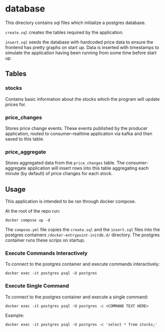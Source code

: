 # database

This directory contains sql files which initialize a postgres database.

`create.sql` creates the tables required by the application.

`insert.sql` seeds the database with hardcoded price data to ensure the frontend has pretty graphs on start up. Data is inserted with timestamps to simulate the application having been running from some time before start up.

## Tables

### stocks

Contains basic information about the stocks which the program will update prices for.

### price_changes

Stores price change events. These events published by the producer application, routed to consumer-realtime application via kafka and then saved to this table.

### price_aggregate

Stores aggregated data from the `price_changes` table. The consumer-aggregate application will insert rows into this table aggregating each minute (by default) of price changes for each stock.


## Usage

This application is intended to be ran through docker compose.

At the root of the repo run:

```
docker compose up -d
```

The `compose.yml` file copies the `create.sql` and the `insert.sql` files into the postgres containers `/docker-entrypoint-initdb.d/` directory. The postgres container runs these scrips on startup.

### Execute Commands Interactively
To connect to the postgres container and execute commands interactively: 

```
docker exec -it postgres psql -U postgres
```

### Execute Single Command

To connect to the postgres container and execute a single command: 

```
docker exec -it postgres psql -U postgres -c <COMMAND TEXT HERE>
```

Example: 

```
docker exec -it postgres psql -U postgres -c 'select * from stocks;'
```